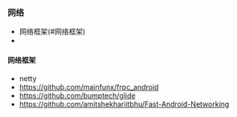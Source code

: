 ### 网络
- 网络框架(#网络框架)
- 



#### 网络框架
- netty
- https://github.com/mainfunx/frpc_android
- https://github.com/bumptech/glide
- https://github.com/amitshekhariitbhu/Fast-Android-Networking


